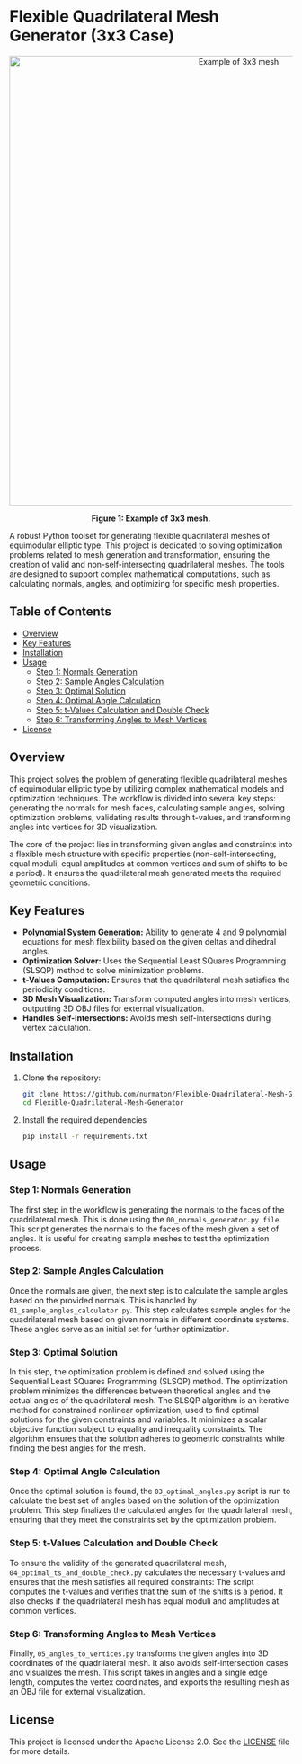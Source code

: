 # Flexible Quadrilateral Mesh Generator (3x3 Case)

<p align="center">
  <img src="./pics/01.svg" alt="Example of 3x3 mesh" width="800"/>
</p>

<p align="center"><strong>Figure 1: Example of 3x3 mesh.</strong></p>


A robust Python toolset for generating flexible quadrilateral meshes of equimodular elliptic type. This project is dedicated to solving optimization problems related to mesh generation and transformation, ensuring the creation of valid and non-self-intersecting quadrilateral meshes. The tools are designed to support complex mathematical computations, such as calculating normals, angles, and optimizing for specific mesh properties.

## Table of Contents
- [Overview](#overview)
- [Key Features](#key-features)
- [Installation](#installation)
- [Usage](#usage)
  - [Step 1: Normals Generation](#step-1-normals-generation)
  - [Step 2: Sample Angles Calculation](#step-2-sample-angles-calculation)
  - [Step 3: Optimal Solution](#step-3-optimal-solution)
  - [Step 4: Optimal Angle Calculation](#step-4-optimal-angle-calculation)
  - [Step 5: t-Values Calculation and Double Check](#step-5-t-values-calculation-and-double-check)
  - [Step 6: Transforming Angles to Mesh Vertices](#step-6-transforming-angles-to-mesh-vertices)
- [License](#license)

## Overview
This project solves the problem of generating flexible quadrilateral meshes of equimodular elliptic type by utilizing complex mathematical models and optimization techniques. The workflow is divided into several key steps: generating the normals for mesh faces, calculating sample angles, solving optimization problems, validating results through t-values, and transforming angles into vertices for 3D visualization.

The core of the project lies in transforming given angles and constraints into a flexible mesh structure with specific properties (non-self-intersecting, equal moduli, equal amplitudes at common vertices and sum of shifts to be a period). It ensures the quadrilateral mesh generated meets the required geometric conditions.

## Key Features
- **Polynomial System Generation:** Ability to generate 4 and 9 polynomial equations for mesh flexibility based on the given deltas and dihedral angles.
- **Optimization Solver:** Uses the Sequential Least SQuares Programming (SLSQP) method to solve minimization problems.
- **t-Values Computation:** Ensures that the quadrilateral mesh satisfies the periodicity conditions.
- **3D Mesh Visualization:** Transform computed angles into mesh vertices, outputting 3D OBJ files for external visualization.
- **Handles Self-intersections:** Avoids mesh self-intersections during vertex calculation.

## Installation
1. Clone the repository:

   ```bash
   git clone https://github.com/nurmaton/Flexible-Quadrilateral-Mesh-Generator.git
   cd Flexible-Quadrilateral-Mesh-Generator
   ```
2. Install the required dependencies
   ```bash
   pip install -r requirements.txt
   ```


   
## Usage

### Step 1: Normals Generation
The first step in the workflow is generating the normals to the faces of the quadrilateral mesh. This is done using the `00_normals_generator.py file`. This script generates the normals to the faces of the mesh given a set of angles. It is useful for creating sample meshes to test the optimization process.

### Step 2: Sample Angles Calculation
Once the normals are given, the next step is to calculate the sample angles based on the provided normals. This is handled by `01_sample_angles_calculator.py`. This step calculates sample angles for the quadrilateral mesh based on given normals in different coordinate systems. These angles serve as an initial set for further optimization. 

### Step 3: Optimal Solution
In this step, the optimization problem is defined and solved using the Sequential Least SQuares Programming (SLSQP) method. The optimization problem minimizes the differences between theoretical angles and the actual angles of the quadrilateral mesh. The SLSQP algorithm is an iterative method for constrained nonlinear optimization, used to find optimal solutions for the given constraints and variables. It minimizes a scalar objective function subject to equality and inequality constraints. The algorithm ensures that the solution adheres to geometric constraints while finding the best angles for the mesh.

### Step 4: Optimal Angle Calculation
Once the optimal solution is found, the `03_optimal_angles.py` script is run to calculate the best set of angles based on the solution of the optimization problem. This step finalizes the calculated angles for the quadrilateral mesh, ensuring that they meet the constraints set by the optimization problem.

### Step 5: t-Values Calculation and Double Check
To ensure the validity of the generated quadrilateral mesh, `04_optimal_ts_and_double_check.py` calculates the necessary t-values and ensures that the mesh satisfies all required constraints: The script computes the t-values and verifies that the sum of the shifts is a period. It also checks if the quadrilateral mesh has equal moduli and amplitudes at common vertices.

### Step 6: Transforming Angles to Mesh Vertices
Finally, `05_angles_to_vertices.py` transforms the given angles into 3D coordinates of the quadrilateral mesh. It also avoids self-intersection cases and visualizes the mesh. This script takes in angles and a single edge length, computes the vertex coordinates, and exports the resulting mesh as an OBJ file for external visualization.


## License

This project is licensed under the Apache License 2.0. See the [LICENSE](./LICENSE) file for more details.

